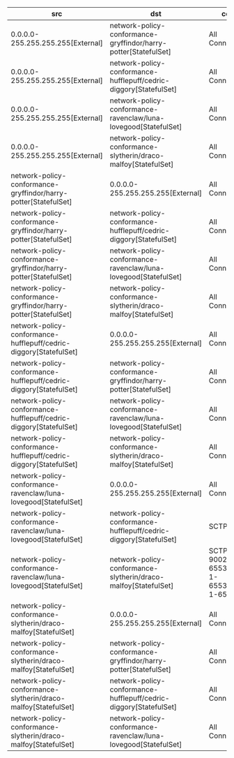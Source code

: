 | src | dst | conn |
|-----|-----|------|
| 0.0.0.0-255.255.255.255[External] | network-policy-conformance-gryffindor/harry-potter[StatefulSet] | All Connections |
| 0.0.0.0-255.255.255.255[External] | network-policy-conformance-hufflepuff/cedric-diggory[StatefulSet] | All Connections |
| 0.0.0.0-255.255.255.255[External] | network-policy-conformance-ravenclaw/luna-lovegood[StatefulSet] | All Connections |
| 0.0.0.0-255.255.255.255[External] | network-policy-conformance-slytherin/draco-malfoy[StatefulSet] | All Connections |
| network-policy-conformance-gryffindor/harry-potter[StatefulSet] | 0.0.0.0-255.255.255.255[External] | All Connections |
| network-policy-conformance-gryffindor/harry-potter[StatefulSet] | network-policy-conformance-hufflepuff/cedric-diggory[StatefulSet] | All Connections |
| network-policy-conformance-gryffindor/harry-potter[StatefulSet] | network-policy-conformance-ravenclaw/luna-lovegood[StatefulSet] | All Connections |
| network-policy-conformance-gryffindor/harry-potter[StatefulSet] | network-policy-conformance-slytherin/draco-malfoy[StatefulSet] | All Connections |
| network-policy-conformance-hufflepuff/cedric-diggory[StatefulSet] | 0.0.0.0-255.255.255.255[External] | All Connections |
| network-policy-conformance-hufflepuff/cedric-diggory[StatefulSet] | network-policy-conformance-gryffindor/harry-potter[StatefulSet] | All Connections |
| network-policy-conformance-hufflepuff/cedric-diggory[StatefulSet] | network-policy-conformance-ravenclaw/luna-lovegood[StatefulSet] | All Connections |
| network-policy-conformance-hufflepuff/cedric-diggory[StatefulSet] | network-policy-conformance-slytherin/draco-malfoy[StatefulSet] | All Connections |
| network-policy-conformance-ravenclaw/luna-lovegood[StatefulSet] | 0.0.0.0-255.255.255.255[External] | All Connections |
| network-policy-conformance-ravenclaw/luna-lovegood[StatefulSet] | network-policy-conformance-hufflepuff/cedric-diggory[StatefulSet] | SCTP 9003 |
| network-policy-conformance-ravenclaw/luna-lovegood[StatefulSet] | network-policy-conformance-slytherin/draco-malfoy[StatefulSet] | SCTP 1-9002,9004-65535,TCP 1-65535,UDP 1-65535 |
| network-policy-conformance-slytherin/draco-malfoy[StatefulSet] | 0.0.0.0-255.255.255.255[External] | All Connections |
| network-policy-conformance-slytherin/draco-malfoy[StatefulSet] | network-policy-conformance-gryffindor/harry-potter[StatefulSet] | All Connections |
| network-policy-conformance-slytherin/draco-malfoy[StatefulSet] | network-policy-conformance-hufflepuff/cedric-diggory[StatefulSet] | All Connections |
| network-policy-conformance-slytherin/draco-malfoy[StatefulSet] | network-policy-conformance-ravenclaw/luna-lovegood[StatefulSet] | All Connections |
